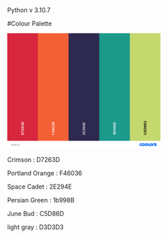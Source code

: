 Python v 3.10.7


#Colour Palette

<img src = "References/palette.png" alt="https://coolors.co/d7263d-f46036-2e294e-1b998b-c5d86d" width="70%" >

Crimson : D7263D

Portland Orange : F46036

Space Cadet : 2E294E

Persian Green : 1b998B

June Bud : C5D86D


light gray : D3D3D3
